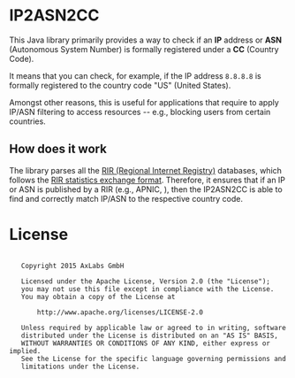 # IP2ASN2CC

This Java library primarily provides a way to check if an **IP** address or **ASN** (Autonomous System Number) is 
formally registered under a **CC** (Country Code).

It means that you can check, for example, if the IP address `8.8.8.8` is formally registered to the country code "US" (United States).

Amongst other reasons, this is useful for applications that require to apply IP/ASN filtering to access resources -- e.g., blocking users from certain countries.

## How does it work

The library parses all the [RIR (Regional Internet Registry)](https://en.wikipedia.org/wiki/Regional_Internet_registry) databases, which 
follows the [RIR statistics exchange format](https://www.apnic.net/about-apnic/corporate-documents/documents/resource-guidelines/rir-statistics-exchange-format/). 
Therefore, it ensures that if an IP or ASN is published by a RIR (e.g., APNIC, ), then the IP2ASN2CC is able to find and correctly match IP/ASN to the respective country code.

# License

```

   Copyright 2015 AxLabs GmbH
   
   Licensed under the Apache License, Version 2.0 (the "License");
   you may not use this file except in compliance with the License.
   You may obtain a copy of the License at
   
       http://www.apache.org/licenses/LICENSE-2.0
       
   Unless required by applicable law or agreed to in writing, software
   distributed under the License is distributed on an "AS IS" BASIS,
   WITHOUT WARRANTIES OR CONDITIONS OF ANY KIND, either express or implied.
   See the License for the specific language governing permissions and
   limitations under the License.
   
```
